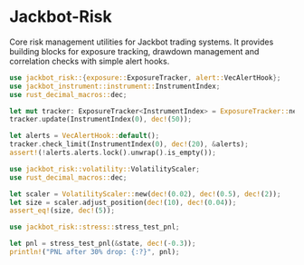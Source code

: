 # Jackbot-Risk
Core risk management utilities for Jackbot trading systems.
It provides building blocks for exposure tracking, drawdown
management and correlation checks with simple alert hooks.

```rust
use jackbot_risk::{exposure::ExposureTracker, alert::VecAlertHook};
use jackbot_instrument::instrument::InstrumentIndex;
use rust_decimal_macros::dec;

let mut tracker: ExposureTracker<InstrumentIndex> = ExposureTracker::new();
tracker.update(InstrumentIndex(0), dec!(50));

let alerts = VecAlertHook::default();
tracker.check_limit(InstrumentIndex(0), dec!(20), &alerts);
assert!(!alerts.alerts.lock().unwrap().is_empty());
```

```rust
use jackbot_risk::volatility::VolatilityScaler;
use rust_decimal_macros::dec;

let scaler = VolatilityScaler::new(dec!(0.02), dec!(0.5), dec!(2));
let size = scaler.adjust_position(dec!(10), dec!(0.04));
assert_eq!(size, dec!(5));
```

```rust
use jackbot_risk::stress::stress_test_pnl;

let pnl = stress_test_pnl(&state, dec!(-0.3));
println!("PNL after 30% drop: {:?}", pnl);
```

